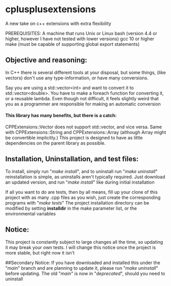 # cplusplusextensions
A new take on c++ extensions with extra flexibility

PREREQUISITES:
A machine that runs Unix or Linux
bash (version 4.4 or higher, however I have not tested with lower versions)
gcc 10 or higher
make (must be capable of supporting global export statements)

## Objective and reasoning:
In C++ there is several different tools at your disposal, but some things,
(like vectors) don't use any type-information, or have many conversions.

Say you are using a std::vector&lt;int&gt; and want to convert it to
std::vector&lt;double&gt;. You have to make a foreach function for converting it,
or a reusable lambda. Even though not difficult, it feels slightly weird that
you as a programmer are responsible for making an automatic conversion

#### This library has many benefits, but there is a catch:
CPPExtensions::Vector does not support std::vector, and vice versa. Same with
CPPExtensions::String and CPPExtensions::Array (although Array might be convertible implicitly.)
This project is designed to have as little dependencies on the parent library as possible.

## Installation, Uninstallation, and test files:
To install, simply run "<i>make install</i>", and to uninstall run "<i>make uninstall</i>"
reinstallation is simple, as uninstalls aren't typically required. 
Just download an updated version, and run "<i>make install</i>" like during initial installation

If all you want to do are tests, then by all means, fill up your clone of this project with
as many .cpp files as you wish, just create the corresponding programs with "<i>make tests</i>"
The project installation directory can be modified by setting <b>installdir</b> in the make parameter list,
or the environmental variables

## Notice:
This project is constantly subject to large changes all the time, so updating it may break your own tests.
I will change this notice once the project is more stable, but right now it isn't

##Secondary Notice:
If you have downloaded and installed this under the "<i>main</i>" branch and are planning to update it,
please run "<i>make uninstall</i>" before updating. The old "<i>main</i>" is now in "<i>deprecated</i>",
should you need to uninstall

